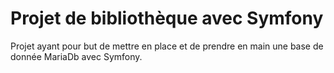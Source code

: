 # Projet de bibliothèque avec Symfony

Projet ayant pour but de mettre en place et de prendre en main une base de donnée MariaDb avec Symfony.